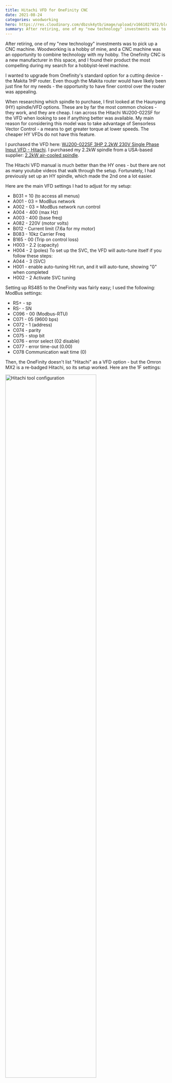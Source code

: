 ```yaml
---
title: Hitachi VFD for OneFinity CNC
date: 2021-08-24
categories: woodworking
hero: https://res.cloudinary.com/dbzsk4ytb/image/upload/v1661027872/blog-images/Hitachi/onefinity-hitachi_a7plb8.png
summary: After retiring, one of my "new technology" investments was to pick up a CNC machine. Woodworking is a hobby of mine, and a CNC machine was an opportunity to combine technology with my hobby. The Onefinity CNC is a new manufacturer in this space
---
```


After retiring, one of my "new technology" investments was to pick up a CNC machine. Woodworking is a hobby of mine, and a CNC machine was an opportunity to combine technology with my hobby. The Onefinity CNC is a new manufacturer in this space, and I found their product the most compelling during my search for a hobbyist-level machine.

I wanted to upgrade from Onefinity's standard option for a cutting device - the Makita 1HP router. Even though the Makita router would have likely been just fine for my needs - the opportunity to have finer control over the router was appealing.

When researching which spindle to purchase, I first looked at the Haunyang (HY) spindle/VFD options. These are by far the most common choices - they work, and they are cheap. I ran across the Hitachi WJ200-022SF for the VFD when looking to see if anything better was available. My main reason for considering this model was to take advantage of Sensorless Vector Control - a means to get greater torque at lower speeds. The cheaper HY VFDs do not have this feature.

I purchased the VFD here: [WJ200-022SF 3HP 2.2kW 230V Single Phase Input VFD - Hitachi](https://www.driveswarehouse.com/wj200-022sf). I purchased my 2.2kW spindle from a USA-based supplier: [2.2kW air-cooled spindle](https://www.automationtechnologiesinc.com/products-page/cnc-spindles/2200w-3hp-air-cooled-cnc-milling-spindle).

The Hitachi VFD manual is much better than the HY ones - but there are not as many youtube videos that walk through the setup. Fortunately, I had previously set up an HY spindle, which made the 2nd one a lot easier.

Here are the main VFD settings I had to adjust for my setup:

- B031 = 10 (to access all menus)
- A001 - 03 = ModBus network
- A002 - 03 = ModBus network run control
- A004 - 400 (max Hz)
- A003 - 400 (base freq)
- A082 - 220V (motor volts)
- B012 - Current limit (7.6a for my motor)
- B083 - 10kz Carrier Freq
- B165 - 00 (Trip on control loss)
- H003 - 2.2 (capacity)
- H004 - 2 (poles)
  To set up the SVC, the VFD will auto-tune itself if you follow these steps:
- A044 - 3 (SVC)
- H001 - enable auto-tuning
  Hit run, and it will auto-tune, showing "0" when completed
- H002 - 2 Activate SVC tuning

Setting up RS485 to the OneFinity was fairly easy; I used the following:
ModBus settings:

- RS+ - sp
- RS- - SN
- C096 - 00 (Modbus-RTU)
- C071 - 05 (9600 bps)
- C072 - 1 (address)
- C074 - parity
- C075 - stop bit
- C076 - error select (02 disable)
- C077 - error time-out (0.00)
- C078 Communication wait time (0)

Then, the OneFinity doesn't list "Hitachi" as a VFD option - but the Omron MX2 is a re-badged Hitachi, so its setup worked. Here are the 1F settings:

<img class="center" src="https://res.cloudinary.com/dbzsk4ytb/image/upload/v1631986618/blog-images/Hitachi/tool_config.png" width="75%" alt="Hitachi tool configuration"/>
<img class="center" src="https://res.cloudinary.com/dbzsk4ytb/image/upload/v1631986632/blog-images/Hitachi/modbus_config_o.png" width="75%" alt="Hitachi Modbus configuration"/>
<img class="center" src="https://res.cloudinary.com/dbzsk4ytb/image/upload/v1631986645/blog-images/Hitachi/active_modbus_program.png" width="75%" alt="activate Hitachi Modbus program"/>
<img class="center" src="https://res.cloudinary.com/dbzsk4ytb/image/upload/v1631986674/blog-images/Hitachi/modbus_communication.png" width="75%" alt="Hitachi modbus communication settings"/>

Here are a few pictures of the VFD wiring:
<img class="center" src="https://res.cloudinary.com/dbzsk4ytb/image/upload/v1631986412/blog-images/Hitachi/_MG_3559.jpg" width="75%" alt="Hitachi VFD wiring diagram"/>
<img class="center" src="https://res.cloudinary.com/dbzsk4ytb/image/upload/v1631986412/blog-images/Hitachi/_MG_3560.jpg" width="75%" alt="Hitachi VFD wiring diagram #2"/>

